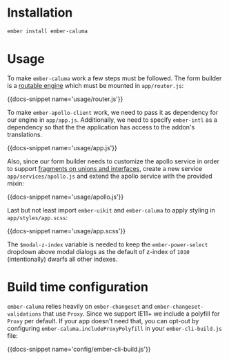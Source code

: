 # Installation

```bash
ember install ember-caluma
```

# Usage

To make `ember-caluma` work a few steps must be followed. The
form builder is a [routable engine](http://ember-engines.com) which must be
mounted in `app/router.js`:

{{docs-snippet name='usage/router.js'}}

To make `ember-apollo-client` work, we need to pass it as dependency for our
engine in `app/app.js`. Additionally, we need to specify `ember-intl` as a
dependency so that the the application has access to the addon's translations.

{{docs-snippet name='usage/app.js'}}

Also, since our form builder needs to customize the apollo service in order to
support [fragments on unions and interfaces](https://www.apollographql.com/docs/react/advanced/fragments.html#fragment-matcher),
create a new service `app/services/apollo.js` and extend the apollo service
with the provided mixin:

{{docs-snippet name='usage/apollo.js'}}

Last but not least import `ember-uikit` and `ember-caluma` to
apply styling in `app/styles/app.scss`:

{{docs-snippet name='usage/app.scss'}}

The `$modal-z-index` variable is needed to keep the `ember-power-select`
dropdown above modal dialogs as the default of z-index of `1010`
(intentionally) dwarfs all other indexes.

# Build time configuration

`ember-caluma` relies heavily on `ember-changeset` and
`ember-changeset-validations` that use `Proxy`. Since we support IE11+ we
include a polyfill for `Proxy` per default. If your app doesn't need that,
you can opt-out by configuring `ember-caluma.includeProxyPolyfill` in your
`ember-cli-build.js` file:

{{docs-snippet name='config/ember-cli-build.js'}}

